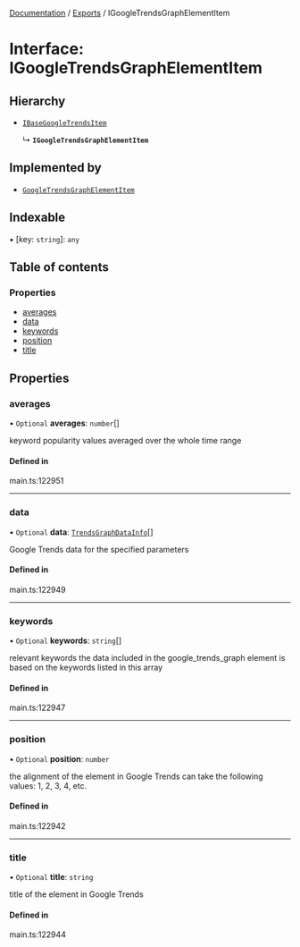 [Documentation](../README.md) / [Exports](../modules.md) / IGoogleTrendsGraphElementItem

# Interface: IGoogleTrendsGraphElementItem

## Hierarchy

- [`IBaseGoogleTrendsItem`](IBaseGoogleTrendsItem.md)

  ↳ **`IGoogleTrendsGraphElementItem`**

## Implemented by

- [`GoogleTrendsGraphElementItem`](../classes/GoogleTrendsGraphElementItem.md)

## Indexable

▪ [key: `string`]: `any`

## Table of contents

### Properties

- [averages](IGoogleTrendsGraphElementItem.md#averages)
- [data](IGoogleTrendsGraphElementItem.md#data)
- [keywords](IGoogleTrendsGraphElementItem.md#keywords)
- [position](IGoogleTrendsGraphElementItem.md#position)
- [title](IGoogleTrendsGraphElementItem.md#title)

## Properties

### averages

• `Optional` **averages**: `number`[]

keyword popularity values averaged over the whole time range

#### Defined in

main.ts:122951

___

### data

• `Optional` **data**: [`TrendsGraphDataInfo`](../classes/TrendsGraphDataInfo.md)[]

Google Trends data for the specified parameters

#### Defined in

main.ts:122949

___

### keywords

• `Optional` **keywords**: `string`[]

relevant keywords
the data included in the google_trends_graph element is based on the keywords listed in this array

#### Defined in

main.ts:122947

___

### position

• `Optional` **position**: `number`

the alignment of the element in Google Trends
can take the following values: 1, 2, 3, 4, etc.

#### Defined in

main.ts:122942

___

### title

• `Optional` **title**: `string`

title of the element in Google Trends

#### Defined in

main.ts:122944
